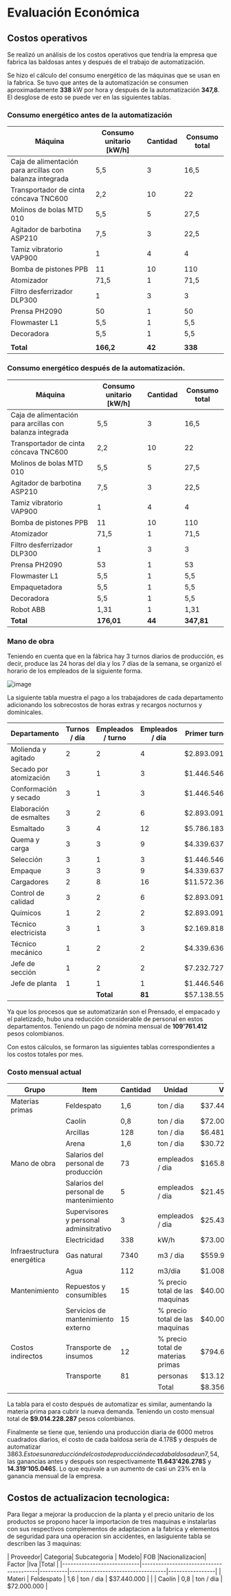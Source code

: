 # Evaluación Económica
## Costos operativos

Se realizó un análisis de los costos operativos que tendría la empresa que fabrica las baldosas antes y después de el trabajo de automatización. 

Se hizo el cálculo del consumo energético de las máquinas que se usan en la fabrica. Se tuvo que antes de la automatización se consumen aproximadamente **338** kW por hora y después de la automatización **347,8**. El desglose de esto 
se puede ver en las siguientes tablas.

### Consumo energético antes de la automatización

| Máquina                                               | Consumo unitario [kW/h] | Cantidad | Consumo total |
|-------------------------------------------------------|-------------------------|----------|---------------|
| Caja de alimentación para arcillas con balanza integrada | 5,5                     | 3        | 16,5          |
| Transportador de cinta cóncava TNC600                 | 2,2                     | 10       | 22            |
| Molinos de bolas MTD 010                              | 5,5                     | 5        | 27,5          |
| Agitador de barbotina ASP210                          | 7,5                     | 3        | 22,5          |
| Tamiz vibratorio VAP900                               | 1                       | 4        | 4             |
| Bomba de pistones PPB                                 | 11                      | 10       | 110           |
| Atomizador                                            | 71,5                    | 1        | 71,5          |
| Filtro desferrizador DLP300                           | 1                       | 3        | 3             |
| Prensa PH2090                                         | 50                      | 1        | 50            |
| Flowmaster L1                                         | 5,5                     | 1        | 5,5           |
| Decoradora                                            | 5,5                     | 1        | 5,5           |
|                                                       |                         |          |               |
| **Total**                                             | **166,2**               | **42**   | **338**       |

### Consumo energético después de la automatización.

| Máquina                                               | Consumo unitario [kW/h] | Cantidad | Consumo total |
|-------------------------------------------------------|-------------------------|----------|----------------|
| Caja de alimentación para arcillas con balanza integrada | 5,5                     | 3        | 16,5           |
| Transportador de cinta cóncava TNC600                 | 2,2                     | 10       | 22             |
| Molinos de bolas MTD 010                              | 5,5                     | 5        | 27,5           |
| Agitador de barbotina ASP210                          | 7,5                     | 3        | 22,5           |
| Tamiz vibratorio VAP900                               | 1                       | 4        | 4              |
| Bomba de pistones PPB                                 | 11                      | 10       | 110            |
| Atomizador                                            | 71,5                    | 1        | 71,5           |
| Filtro desferrizador DLP300                           | 1                       | 3        | 3              |
| Prensa PH2090                                         | 53                      | 1        | 53             |
| Flowmaster L1                                         | 5,5                     | 1        | 5,5            |
| Empaquetadora                                         | 5,5                     | 1        | 5,5            |
| Decoradora                                            | 5,5                     | 1        | 5,5            |
| Robot ABB                                             | 1,31                    | 1        | 1,31           |
| **Total**                                             | **176,01**              | **44**   | **347,81**     |

### Mano de obra

Teniendo en cuenta que en la fábrica hay 3 turnos diarios de producción, es decir, produce las 24 horas del día y los 7 días de la semana, se organizó el horario de los empleados de la siguiente forma.

![image](https://github.com/EdoCuadros/APM-ProyectoIntegrador/assets/69473568/3d1f9158-1c4a-4f50-9726-1c28fc885e58)

La siguiente tabla muestra el pago a los trabajadores de cada departamento adicionando los sobrecostos de horas extras y recargos nocturnos y dominicales.

| Departamento                | Turnos / día | Empleados / turno | Empleados / día | Primer turno | Segundo turno | Tercer turno | Total        |
|-----------------------------|--------------|-------------------|-----------------|--------------|---------------|--------------|--------------|
| Molienda y agitado          | 2            | 2                 | 4               | $2.893.091   | $3.121.847    | -            | $6.014.939   |
| Secado por atomización      | 3            | 1                 | 3               | $1.446.546   | $1.560.924    | $1.919.757   | $4.927.226   |
| Conformación y secado       | 3            | 1                 | 3               | $1.446.546   | $1.560.924    | $1.919.757   | $4.927.226   |
| Elaboración de esmaltes     | 3            | 2                 | 6               | $2.893.091   | $3.121.847    | $3.839.514   | $9.854.452   |
| Esmaltado                   | 3            | 4                 | 12              | $5.786.183   | $6.243.695    | $7.679.027   | $19.708.905  |
| Quema y carga               | 3            | 3                 | 9               | $4.339.637   | $4.682.771    | $5.759.270   | $14.781.679  |
| Selección                   | 3            | 1                 | 3               | $1.446.546   | $1.560.924    | $1.919.757   | $4.927.226   |
| Empaque                     | 3            | 3                 | 9               | $4.339.637   | $4.682.771    | $5.759.270   | $14.781.679  |
| Cargadores                  | 2            | 8                 | 16              | $11.572.366  | $12.487.390   | -            | $24.059.756  |
| Control de calidad          | 3            | 2                 | 6               | $2.893.091   | $3.121.847    | $3.839.514   | $9.854.452   |
| Químicos                    | 1            | 2                 | 2               | $2.893.091   | -             | -            | $2.893.091   |
| Técnico electricista        | 3            | 1                 | 3               | $2.169.818   | $2.341.385    | $2.879.634   | $7.390.837   |
| Técnico mecánico            | 1            | 2                 | 2               | $4.339.636   | $4.682.770    | -            | $9.022.405   |
| Jefe de sección             | 1            | 2                 | 2               | $7.232.727   | $7.804.617    | -            | $15.037.344  |
| Jefe de planta              | 1            | 1                 | 1               | $1.446.546   | $3.902.309    | -            | $5.348.854   |
|                             |              | **Total**         | **81**          | $57.138.552  | $60.876.021   | $35.515.500  | $153.530.073 |


Ya que los procesos que se automatizarán son el Prensado, el empacado y el paletizado, hubo una reducción considerable de personal en estos departamentos. Teniendo un pago de nómina mensual de **109'761.412** pesos colombianos.

Con estos cálculos, se formaron las siguientes tablas correspondientes a los costos totales por mes.

### Costo mensual actual

| Grupo                      | Item                                   | Cantidad | Unidad                            | Valor           |
|----------------------------|----------------------------------------|----------|-----------------------------------|-----------------|
| Materias primas            | Feldespato                             |      1,6 | ton / dia                         |     $37.440.000 |
|                            | Caolín                                 |      0,8 | ton / dia                         |     $72.000.000 |
|                            | Arcillas                               |      128 | ton / dia                         |  $6.481.920.000 |
|                            | Arena                                  |      1,6 | ton / dia                         |     $30.720.000 |
| Mano de obra               | Salarios del personal de producción    |       73 | empleados / dia                   |    $165.845.905 |
|                            | Salarios del personal de mantenimiento |        5 | empleados / dia                   |     $21.459.330 |
|                            | Supervisores y personal adminsitrativo |        3 | empleados / dia                   |     $25.432.287 |
|                            | Electricidad                           |      338 | kW/h                              |     $73.008.000 |
| Infraestructura energética | Gas natural                            |     7340 | m3 / dia                          |    $559.968.600 |
|                            | Agua                                   |      112 | m3/dia                            |      $1.008.000 |
| Mantenimiento              | Repuestos y consumibles                |       15 | % precio total de las maquinas    |     $40.000.000 |
|                            | Servicios de mantenimiento externo     |       15 | % precio total de las maquinas    |     $40.000.000 |
| Costos indirectos          | Transporte de insumos                  |       12 | % precio total de materias primas |    $794.649.600 |
|                            | Transporte                             |       81 | personas                          |     $13.122.000 |
|                            |                                        |          | Total                             | $8.356.573.722  |

La tabla para el costo después de automatizar es similar, aumentando la materia prima para cubrir la nueva demanda. Teniendo un costo mensual total de **$9.014.228.287** pesos colombianos.

Finalmente se tiene que, teniendo una producción diaria de 6000 metros cuadrados diarios, el costo de cada baldosa sería de 4.178$ y después de automatizar 3863$. Esto es una reducción del costo de producción de cada 
baldosa de un 7,54%. Al vender cada caja de 12 baldosas a 120.000$, las ganancias antes y después son respectivamente **11.643'426.278**$ y **14.319'105.046**$. Lo que equivale a un aumento de casi un 23% en la ganancia mensual de la
empresa.
## Costos de actualizacion tecnologica:
Para llegar a mejorar la produccion de la planta y el precio unitario de los productos se propono hacer la importacion de tres maquinas e instalarlas con sus respectivos complementos de adaptacion a la fabrica y elementos de seguridad para una operacion sin accidentes, en lasiguiente tabla se describen las 3 maquinas:

| Proveedor| Categoria| Subcategoria | Modelo| FOB    |Nacionalizacion| Factor  |Iva |Total |                                           |----------------------------|----------------------------------------|----------|-----------------------------------|-----------------|
| Materi           | Feldespato                             |      1,6 | ton / dia                         |     $37.440.000 |
|                            | Caolín                                 |      0,8 | ton / dia                         |     $72.000.000 |
